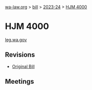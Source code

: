 [wa-law.org](/) > [bill](/bill/) > [2023-24](/bill/2023-24/) > [HJM 4000](/bill/2023-24/hjm/4000/)

# HJM 4000
[leg.wa.gov](https://app.leg.wa.gov/billsummary?BillNumber=4000&Year=2023&Initiative=false)

## Revisions
* [Original Bill](1/)

## Meetings